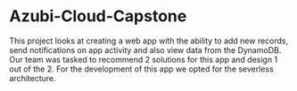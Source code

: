 # Azubi-Cloud-Capstone
This project looks at creating a web app with the ability to add new records, send notifications on app activity and also view data from the DynamoDB. Our team was tasked to recommend 2 solutions for this app and design 1 out of the 2. For the development of this app we opted for the severless architecture.
